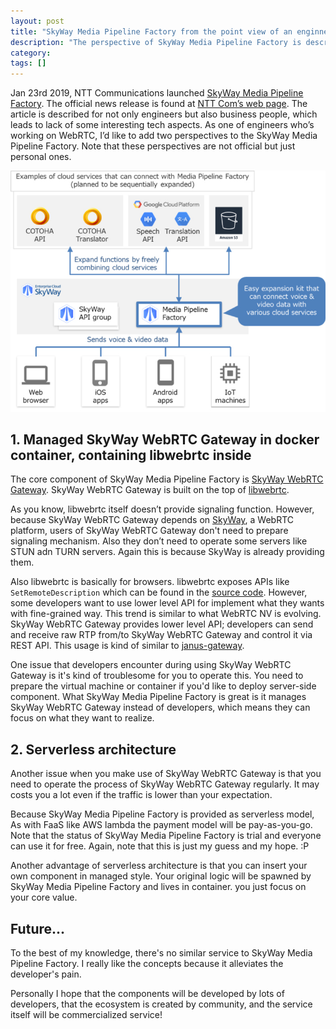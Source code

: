```yaml
---
layout: post
title: "SkyWay Media Pipeline Factory from the point view of an enginner"
description: "The perspective of SkyWay Media Pipeline Factory is described from the point view of engineer"
category: 
tags: []
---
```


Jan 23rd 2019, NTT Communications launched [SkyWay Media Pipeline Factory](https://webrtc.ecl.ntt.com/m-pipe/). The official news release is found at [NTT Com’s web page](https://www.ntt.com/en/about-us/press-releases/news/article/2019/0123.html). The article is described for not only engineers but also business people, which leads to lack of some interesting tech aspects. As one of engineers who’s working on WebRTC, I’d like to add two perspectives to the SkyWay Media Pipeline Factory. Note that these perspectives are not official but just personal ones. 

<img src="/assets/images/mpipe.jpg" alt="the official image of SkyWay Media Pipeline Factory" class="img-responsive">

## 1. Managed SkyWay WebRTC Gateway in docker container, containing libwebrtc inside

The core component of SkyWay Media Pipeline Factory is [SkyWay WebRTC Gateway](https://github.com/skyway/skyway-webrtc-gateway). SkyWay WebRTC Gateway is built on the top of [libwebrtc](https://webrtc.googlesource.com/src). 

As you know, libwebrtc itself doesn’t provide signaling function. However, because SkyWay WebRTC Gateway depends on [SkyWay](https://webrtc.ecl.ntt.com/), a WebRTC platform, users of SkyWay WebRTC Gateway don't need to prepare signaling mechanism. Also they don’t need to operate some servers like STUN adn TURN servers. Again this is because SkyWay is already providing them.

Also libwebrtc is basically for browsers. libwebrtc exposes APIs like `SetRemoteDescription` which can be found in the [source code](https://webrtc.googlesource.com/src/+/master/api/peer_connection_interface.h). However, some developers want to use lower level API for implement what they wants with fine-grained way. This trend is similar to what WebRTC NV is evolving. SkyWay WebRTC Gateway provides lower level API; developers can send and receive raw RTP from/to SkyWay WebRTC Gateway and control it via REST API. This usage is kind of similar to [janus-gateway](https://github.com/meetecho/janus-gateway). 

One issue that developers encounter during using SkyWay WebRTC Gateway is it's kind of troublesome for you to operate this. You need to prepare the virtual machine or container if you'd like to deploy server-side component. What SkyWay Media Pipeline Factory is great is it manages SkyWay WebRTC Gateway instead of developers, which means they can focus on what they want to realize.

## 2. Serverless architecture

Another issue when you make use of SkyWay WebRTC Gateway is that you need to operate the process of SkyWay WebRTC Gateway regularly. It may costs you a lot even if the traffic is lower than your expectation.

Because SkyWay Media Pipeline Factory is provided as serverless model, As with FaaS like AWS lambda the payment model will be pay-as-you-go. Note that the status of SkyWay Media Pipeline Factory is trial and everyone can use it for free. Again, note that this is just my guess and my hope. :P

Another advantage of serverless architecture is that you can insert your own component in managed style. Your original logic will be spawned by SkyWay Media Pipeline Factory and lives in container. you just focus on your core value.

## Future...

To the best of my knowledge, there's no similar service to SkyWay Media Pipeline Factory. I really like the concepts because it alleviates the developer's pain.

Personally I hope that the components will be developed by lots of developers, that the ecosystem is created by community, and the service itself will be commercialized service!
